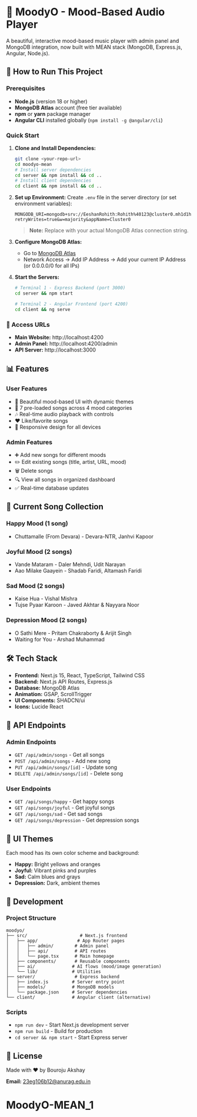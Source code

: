 # 🎵 MoodyO - Mood-Based Audio Player

A beautiful, interactive mood-based music player with admin panel and MongoDB integration, now built with MEAN stack (MongoDB, Express.js, Angular, Node.js).

## 🚀 How to Run This Project

### Prerequisites
- **Node.js** (version 18 or higher)
- **MongoDB Atlas** account (free tier available)
- **npm** or **yarn** package manager
- **Angular CLI** installed globally (`npm install -g @angular/cli`)

### Quick Start

1. **Clone and Install Dependencies:**
   ```bash
   git clone <your-repo-url>
   cd moodyo-mean
   # Install server dependencies
   cd server && npm install && cd ..
   # Install client dependencies
   cd client && npm install && cd ..
   ```

2. **Set up Environment:**
   Create `.env` file in the server directory (or set environment variables):
   ```
   MONGODB_URI=mongodb+srv://EeshanRohith:Rohith%40123@cluster0.mh1d1hz.mongodb.net/?retryWrites=true&w=majority&appName=Cluster0
   ```
   > **Note:** Replace with your actual MongoDB Atlas connection string.

3. **Configure MongoDB Atlas:**
   - Go to [MongoDB Atlas](https://cloud.mongodb.com)
   - Network Access → Add IP Address → Add your current IP Address (or 0.0.0.0/0 for all IPs)

4. **Start the Servers:**
   ```bash
   # Terminal 1 - Express Backend (port 3000)
   cd server && npm start

   # Terminal 2 - Angular Frontend (port 4200)
   cd client && ng serve
   ```

### 🎯 Access URLs

- **Main Website:** http://localhost:4200
- **Admin Panel:** http://localhost:4200/admin
- **API Server:** http://localhost:3000

## 📊 Features

### User Features
- 🎨 Beautiful mood-based UI with dynamic themes
- 🎵 7 pre-loaded songs across 4 mood categories
- 🎶 Real-time audio playback with controls
- ❤️ Like/favorite songs
- 📱 Responsive design for all devices

### Admin Features
- ➕ Add new songs for different moods
- ✏️ Edit existing songs (title, artist, URL, mood)
- 🗑️ Delete songs
- 🔍 View all songs in organized dashboard
- ✅ Real-time database updates

## 🎼 Current Song Collection

### Happy Mood (1 song)
- Chuttamalle (From Devara) - Devara-NTR, Janhvi Kapoor

### Joyful Mood (2 songs)
- Vande Mataram - Daler Mehndi, Udit Narayan
- Aao Milake Gaayein - Shadab Faridi, Altamash Faridi

### Sad Mood (2 songs)
- Kaise Hua - Vishal Mishra
- Tujse Pyaar Karoon - Javed Akhtar & Nayyara Noor

### Depression Mood (2 songs)
- O Sathi Mere - Pritam Chakraborty & Arijit Singh
- Waiting for You - Arshad Muhammad

## 🛠️ Tech Stack

- **Frontend:** Next.js 15, React, TypeScript, Tailwind CSS
- **Backend:** Next.js API Routes, Express.js
- **Database:** MongoDB Atlas
- **Animation:** GSAP, ScrollTrigger
- **UI Components:** SHADCN/ui
- **Icons:** Lucide React

## 📝 API Endpoints

### Admin Endpoints
- `GET /api/admin/songs` - Get all songs
- `POST /api/admin/songs` - Add new song
- `PUT /api/admin/songs/[id]` - Update song
- `DELETE /api/admin/songs/[id]` - Delete song

### User Endpoints
- `GET /api/songs/happy` - Get happy songs
- `GET /api/songs/joyful` - Get joyful songs
- `GET /api/songs/sad` - Get sad songs
- `GET /api/songs/depression` - Get depression songs

## 🎨 UI Themes

Each mood has its own color scheme and background:
- **Happy:** Bright yellows and oranges
- **Joyful:** Vibrant pinks and purples
- **Sad:** Calm blues and grays
- **Depression:** Dark, ambient themes

## 🚧 Development

### Project Structure
```
moodyo/
├── src/                    # Next.js frontend
│   ├── app/               # App Router pages
│   │   ├── admin/        # Admin panel
│   │   ├── api/          # API routes
│   │   └── page.tsx      # Main homepage
│   ├── components/       # Reusable components
│   ├── ai/              # AI flows (mood/image generation)
│   └── lib/             # Utilities
├── server/               # Express backend
│   ├── index.js         # Server entry point
│   ├── models/          # MongoDB models
│   └── package.json     # Server dependencies
└── client/              # Angular client (alternative)
```

### Scripts
- `npm run dev` - Start Next.js development server
- `npm run build` - Build for production
- `cd server && npm start` - Start Express server

## 📄 License

Made with ❤️ by Bouroju Akshay

**Email:** 23eg106b12@anurag.edu.in
# MoodyO-MEAN_1
